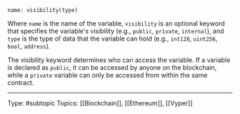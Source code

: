 ```vyper
name: visibility(type)
```

Where `name` is the name of the variable, `visibility` is an optional keyword that specifies the variable's visibility (e.g., `public`, `private`, `internal`), and `type` is the type of data that the variable can hold (e.g., `int128`, `uint256`, `bool`, `address`).

The visibility keyword determines who can access the variable. If a variable is declared as `public`, it can be accessed by anyone on the blockchain, while a `private` variable can only be accessed from within the same contract.

___
Type: #subtopic 
Topics: [[Blockchain]], [[Ethereum]], [[Vyper]]

